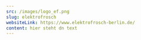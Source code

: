 ```yaml
---
src: /images/logo_ef.png
slug: elektrofrosch
websiteLink: https://www.elektrofrosch-berlin.de/
content: hier steht dn text
---
```


